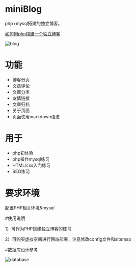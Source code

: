 # miniBlog
php+mysql搭建的独立博客。

[如何用php搭建一个独立博客][2]

![blog][1]

# 功能

* 博客分页
* 文章评论
* 文章分类
* 友情链接
* 文章归档
* 关于页面
* 页面使用markdown语法

# 用于

* php初体验
* php操作mysql练习
* HTML/css入门练习
* SEO练习

# 要求环境

配置PHP相关环境&mysql

#使用说明

1）可作为PHP搭建独立博客的练习

2）可购买虚拟空间进行网站部署，注意修改config文件和sitemap

#数据库设计参考

![database][3]

[1]: http://image17-c.poco.cn/mypoco/myphoto/20150509/10/5637852220150509105051019.gif?1024x478_110

[2]: http://segmentfault.com/q/1010000002740767/a-1020000002742110

[3]: http://image17-c.poco.cn/mypoco/myphoto/20150513/22/5637852220150513222253090.gif?777x402_110

